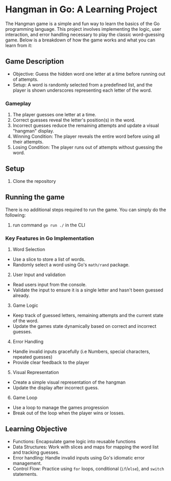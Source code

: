 # Hangman in Go: A Learning Project

The Hangman game is a simple and fun way to learn the basics of the Go programming language. This project involves implementing the logic, user interaction, and error handling necessary to play the classic word-guessing game. Below is a breakdown of how the game works and what you can learn from it:

## Game Description

- Objective: Guess the hidden word one letter at a time before running out of attempts.
- Setup: A word is randomly selected from a predefined list, and the player is shown underscores representing each letter of the word.

### Gameplay

1. The player guesses one letter at a time.
2. Correct guesses reveal the letter's position(s) in the word.
3. Incorrect guesses reduce the remaining attempts and update a visual "hangman" display.
4. Winning Condition: The player reveals the entire word before using all their attempts.
5. Losing Condition: The player runs out of attempts without guessing the word.

## Setup

1. Clone the repository

## Running the game

There is no additional steps required to run the game. You can simply do the following:

1. run command `go run ./` in the CLI

### Key Features in Go Implementation

1. Word Selection

- Use a slice to store a list of words.
- Randomly select a word using Go's `math/rand` package.

2. User Input and validation

- Read users input from the console.
- Validate the input to ensure it is a single letter and hasn't been guessed already.

3. Game Logic

- Keep track of guessed letters, remaining attempts and the current state of the word.
- Update the games state dynamically based on correct and incorrect guesses.

4. Error Handling

- Handle invalid inputs gracefully (i.e Numbers, special characters, repeated guesses)
- Provide clear feedback to the player

5. Visual Representation

- Create a simple visual representation of the hangman
- Update the display after incorrect guess.

6. Game Loop

- Use a loop to manage the games progression
- Break out of the loop when the player wins or losses.

## Learning Objective

- Functions: Encapsulate game logic into reusable functions
- Data Structures: Work with slices and maps for mapping the word list and tracking guesses.
- Error handling: Handle invalid inputs using Go's idiomatic error management.
- Control Flow: Practice using `for` loops, conditional (`if`/`else`), and `switch` statements.
